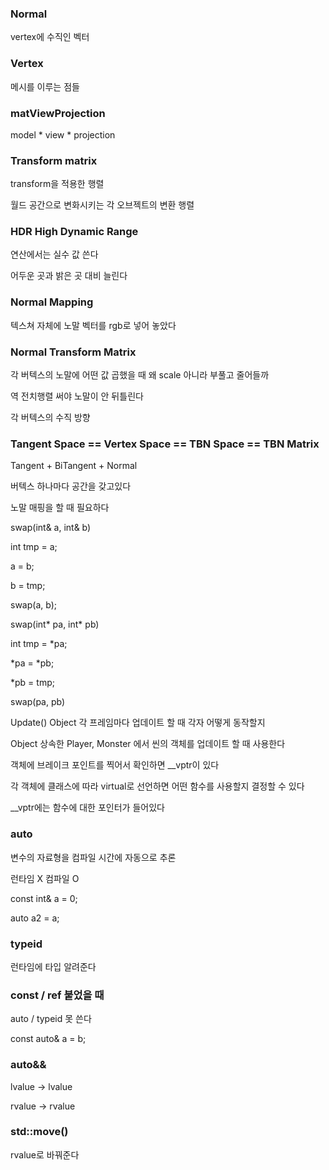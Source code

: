 ### Normal

vertex에 수직인 벡터 

### Vertex

메시를 이루는 점들 

### matViewProjection

model * view * projection

### Transform matrix

transform을 적용한 행렬 

월드 공간으로 변화시키는 각 오브젝트의 변환 행렬

### HDR High Dynamic Range

연산에서는 실수 값 쓴다 

어두운 곳과 밝은 곳 대비 늘린다 

### Normal Mapping

텍스쳐 자체에 노말 벡터를 rgb로 넣어 놓았다 

### Normal Transform Matrix

각 버텍스의 노말에 어떤 값 곱했을 때 왜 scale 아니라 부풀고 줄어들까 

역 전치행렬 써야 노말이 안 뒤틀린다 

각 버텍스의 수직 방향 

### Tangent Space == Vertex Space == TBN Space == TBN Matrix

Tangent + BiTangent + Normal 

버텍스 하나마다 공간을 갖고있다 

노말 매핑을 할 때 필요하다 

swap(int& a, int& b)

int tmp = a;

a = b;

b = tmp;

swap(a, b);

swap(int* pa, int* pb)

int tmp = *pa;

*pa = *pb;

*pb = tmp;

swap(pa, pb)

Update() Object 각 프레임마다 업데이트 할 때 각자 어떻게 동작할지

Object 상속한 Player, Monster 에서 씬의 객체를 업데이트 할 때 사용한다

객체에 브레이크 포인트를 찍어서 확인하면 __vptr이 있다

각 객체에 클래스에 따라 virtual로 선언하면 어떤 함수를 사용할지 결정할 수 있다

__vptr에는 함수에 대한 포인터가 들어있다 

### auto

변수의 자료형을 컴파일 시간에 자동으로 추론

런타임 X 컴파일 O

const int& a = 0;

auto a2 = a; 

### typeid

런타임에 타입 알려준다 

### const / ref 붙었을 때

auto / typeid 못 쓴다 

const auto& a = b;

### auto&&

lvalue → lvalue

rvalue → rvalue

### std::move()

rvalue로 바꿔준다
